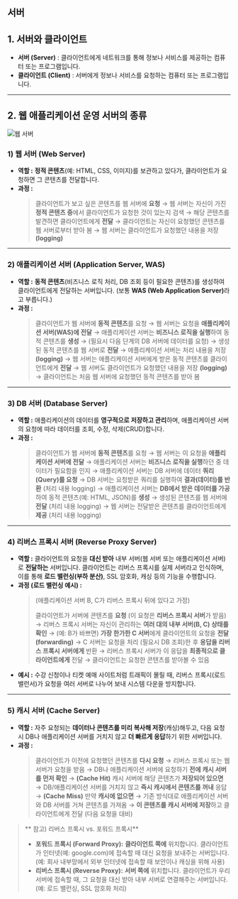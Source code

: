 <h2 id="서버">서버</h2>
<h2 id="1-서버와-클라이언트">1. 서버와 클라이언트</h2>
<ul>
<li><strong>서버 (Server)</strong> : 클라이언트에게 네트워크를 통해 정보나 서비스를 제공하는 컴퓨터 또는 프로그램입니다.</li>
<li><strong>클라이언트 (Client)</strong> : 서버에게 정보나 서비스를 요청하는 컴퓨터 또는 프로그램입니다.</li>
</ul>
<hr />
<h2 id="2-웹-애플리케이션-운영-서버의-종류">2. 웹 애플리케이션 운영 서버의 종류</h2>
<p><img alt="웹 서버" src="https://media.licdn.com/dms/image/v2/D4E12AQHKf_bBEQ4RuQ/article-cover_image-shrink_720_1280/article-cover_image-shrink_720_1280/0/1700559586204?e=1763596800&amp;v=beta&amp;t=DLp_r2cYlfFWaOzba1i_lhL5IYYrOkka8Liovjt_hpM" /></p>
<h3 id="1-웹-서버-web-server">1) 웹 서버 (Web Server)</h3>
<ul>
<li><strong>역할 :</strong> <strong>정적 콘텐츠</strong>(예: HTML, CSS, 이미지)를 보관하고 있다가, 클라이언트가 요청하면 그 콘텐츠를 전달합니다.</li>
<li><strong>과정 :</strong><blockquote>
<p>클라이언트가 보고 싶은 콘텐츠를 웹 서버에 <strong>요청</strong>
  &rarr; 웹 서버는 자신이 가진 <strong>정적 콘텐츠 중</strong>에서 클라이언트가 요청한 것이 있는지 검색
  &rarr; 해당 콘텐츠를 발견하면 클라이언트에게 <strong>전달</strong>
  &rarr; 클라이언트는 자신이 요청했던 콘텐츠를 웹 서버로부터 받아 봄
  &rarr; 웹 서버는 클라이언트가 요청했던 내용을 저장 <strong>(logging)</strong></p>
</blockquote>
</li>
</ul>
<hr />
<h3 id="2-애플리케이션-서버-application-server-was">2) 애플리케이션 서버 (Application Server, WAS)</h3>
<ul>
<li><strong>역할 :</strong> <strong>동적 콘텐츠</strong>(비즈니스 로직 처리, DB 조회 등이 필요한 콘텐츠)를 생성하여 클라이언트에게 전달하는 서버입니다. (보통 <strong>WAS (Web Application Server)</strong>라고 부릅니다.)</li>
<li><strong>과정 :</strong><blockquote>
<p>클라이언트가 웹 서버에 <strong>동적 콘텐츠</strong>를 요청
  &rarr; 웹 서버는 요청을 <strong>애플리케이션 서버(WAS)에 전달</strong>
  &rarr; 애플리케이션 서버는 <strong>비즈니스 로직을 실행</strong>하여 동적 콘텐츠를 <strong>생성</strong>
  &rarr; (필요시 다음 단계의 DB 서버에 데이터를 요청)
  &rarr; 생성된 동적 콘텐츠를 웹 서버로 <strong>전달</strong>
  &rarr; 애플리케이션 서버는 처리 내용을 저장 <strong>(logging)</strong>
  &rarr; 웹 서버는 애플리케이션 서버에게 받은 동적 콘텐츠를 클라이언트에게 <strong>전달</strong>
  &rarr; 웹 서버도 클라이언트가 요청했던 내용을 저장 <strong>(logging)</strong>
  &rarr; 클라이언트는 처음 웹 서버에 요청했던 동적 콘텐츠를 받아 봄</p>
</blockquote>
</li>
</ul>
<hr />
<h3 id="3-db-서버-database-server">3) DB 서버 (Database Server)</h3>
<ul>
<li><strong>역할 :</strong> 애플리케이션의 데이터를 <strong>영구적으로 저장하고 관리</strong>하며, 애플리케이션 서버의 요청에 따라 데이터를 조회, 수정, 삭제(CRUD)합니다.</li>
<li><strong>과정 :</strong><blockquote>
<p>클라이언트가 웹 서버에 <strong>동적 콘텐츠</strong>를 요청
  &rarr; 웹 서버는 이 요청을 <strong>애플리케이션 서버에 전달</strong>
  &rarr; 애플리케이션 서버는 <strong>비즈니스 로직을 실행</strong>하던 중 데이터가 필요함을 인지
  &rarr; 애플리케이션 서버는 DB 서버에 데이터 <strong>쿼리(Query)를 요청</strong>
  &rarr; DB 서버는 요청받은 쿼리를 실행하여 <strong>결과(데이터)를 반환</strong> (처리 내용 logging)
  &rarr; 애플리케이션 서버는 <strong>DB에서 받은 데이터를 가공</strong>하여 동적 콘텐츠(예: HTML, JSON)를 <strong>생성</strong>
  &rarr; 생성된 콘텐츠를 웹 서버에 <strong>전달</strong> (처리 내용 logging)
  &rarr; 웹 서버는 전달받은 콘텐츠를 클라이언트에게 <strong>제공</strong> (처리 내용 logging)</p>
</blockquote>
</li>
</ul>
<hr />
<h3 id="4-리버스-프록시-서버-reverse-proxy-server">4) 리버스 프록시 서버 (Reverse Proxy Server)</h3>
<ul>
<li><strong>역할 :</strong> 클라이언트의 요청을 <strong>대신 받아</strong> 내부 서버(웹 서버 또는 애플리케이션 서버)로 <strong>전달하는</strong> 서버입니다. 클라이언트는 리버스 프록시를 실제 서버라고 인식하며, 이를 통해 <strong>로드 밸런싱(부하 분산)</strong>, SSL 암호화, 캐싱 등의 기능을 수행합니다.</li>
<li><strong>과정 (로드 밸런싱 예시) :</strong><blockquote>
<p>(애플리케이션 서버 B, C가 리버스 프록시 뒤에 있다고 가정)</p>
<p>클라이언트가 서버에 콘텐츠를 <strong>요청</strong> (이 요청은 <strong>리버스 프록시 서버</strong>가 받음)
  &rarr; 리버스 프록시 서버는 자신이 관리하는 <strong>여러 대의 내부 서버(B, C) 상태를 확인</strong>
  &rarr; (예: B가 바쁘면) <strong>가장 한가한 C 서버</strong>에게 클라이언트의 요청을 <strong>전달(forwarding)</strong>
  &rarr; C 서버는 요청을 처리 (필요시 DB 조회)한 후 <strong>응답을 리버스 프록시 서버에게</strong> 반환
  &rarr; 리버스 프록시 서버가 이 응답을 <strong>최종적으로 클라이언트에게</strong> 전달
  &rarr; 클라이언트는 요청한 콘텐츠를 받아볼 수 있음</p>
</blockquote>
</li>
<li><strong>예시 :</strong> 수강 신청이나 티켓 예매 사이트처럼 트래픽이 몰릴 때, 리버스 프록시(로드 밸런서)가 요청을 여러 서버로 나누어 보내 시스템 다운을 방지합니다.</li>
</ul>
<hr />
<h3 id="5-캐시-서버-cache-server">5) 캐시 서버 (Cache Server)</h3>
<ul>
<li><strong>역할 :</strong> 자주 요청되는 <strong>데이터나 콘텐츠를 미리 복사해 저장</strong>(캐싱)해두고, 다음 요청 시 DB나 애플리케이션 서버를 거치지 않고 <strong>더 빠르게 응답</strong>하기 위한 서버입니다.</li>
<li><strong>과정 :</strong><blockquote>
<p>클라이언트가 이전에 요청했던 콘텐츠를 <strong>다시 요청</strong>
  &rarr; 리버스 프록시 또는 웹 서버가 요청을 받음
  &rarr; DB나 애플리케이션 서버에 요청하기 <strong>전에 캐시 서버를 먼저 확인</strong>
  &rarr; <strong>(Cache Hit)</strong> 캐시 서버에 해당 콘텐츠가 <strong>저장되어 있으면</strong>
  &rarr; DB/애플리케이션 서버를 거치지 않고 <strong>즉시 캐시에서 콘텐츠를 꺼내</strong> 응답
  &rarr; <strong>(Cache Miss)</strong> 만약 <strong>캐시에 없으면</strong>
  &rarr; 기존 방식대로 애플리케이션 서버와 DB 서버를 거쳐 콘텐츠를 가져옴
  &rarr; <strong>이 콘텐츠를 캐시 서버에 저장</strong>하고 클라이언트에게 전달 (다음 요청을 대비)</p>
</blockquote>
</li>
</ul>
<blockquote>
<p>** 참고) 리버스 프록시 vs. 포워드 프록시**</p>
<ul>
<li><strong>포워드 프록시 (Forward Proxy):</strong> <strong>클라이언트 쪽에</strong> 위치합니다. 클라이언트가 인터넷(예: google.com)에 접속할 때 대신 요청을 보내주는 서버입니다. (예: 회사 내부망에서 외부 인터넷에 접속할 때 보안이나 캐싱을 위해 사용)</li>
<li><strong>리버스 프록시 (Reverse Proxy):</strong> <strong>서버 쪽에</strong> 위치합니다. 클라이언트가 우리 서버에 접속할 때, 그 요청을 대신 받아 내부 서버로 연결해주는 서버입니다. (예: 로드 밸런싱, SSL 암호화 처리)</li>
</ul>
</blockquote>